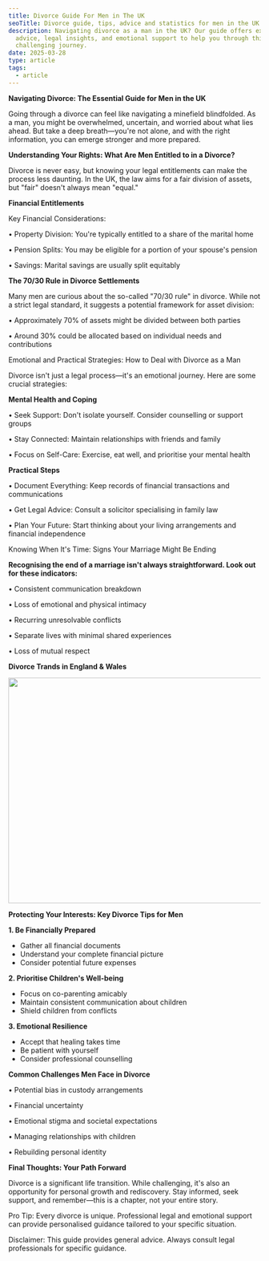 ```yaml
---
title: Divorce Guide For Men in The UK
seoTitle: Divorce guide, tips, advice and statistics for men in the UK
description: Navigating divorce as a man in the UK? Our guide offers expert
  advice, legal insights, and emotional support to help you through this
  challenging journey.
date: 2025-03-28
type: article
tags:
  - article
---
```

**Navigating Divorce: The Essential Guide for Men in the UK**

Going through a divorce can feel like navigating a minefield blindfolded. As a man, you might be overwhelmed, uncertain, and worried about what lies ahead. But take a deep breath—you're not alone, and with the right information, you can emerge stronger and more prepared.

**Understanding Your Rights: What Are Men Entitled to in a Divorce?**

Divorce is never easy, but knowing your legal entitlements can make the process less daunting. In the UK, the law aims for a fair division of assets, but "fair" doesn't always mean "equal."

**Financial Entitlements**

Key Financial Considerations:

•	Property Division: You're typically entitled to a share of the marital home

•	Pension Splits: You may be eligible for a portion of your spouse's pension

•	Savings: Marital savings are usually split equitably

**The 70/30 Rule in Divorce Settlements**

Many men are curious about the so-called "70/30 rule" in divorce. While not a strict legal standard, it suggests a potential framework for asset division:

•	Approximately 70% of assets might be divided between both parties

•	Around 30% could be allocated based on individual needs and contributions

Emotional and Practical Strategies: How to Deal with Divorce as a Man

Divorce isn't just a legal process—it's an emotional journey. Here are some crucial strategies:

**Mental Health and Coping**

•	Seek Support: Don't isolate yourself. Consider counselling or support groups

•	Stay Connected: Maintain relationships with friends and family

•	Focus on Self-Care: Exercise, eat well, and prioritise your mental health

**Practical Steps**

•	Document Everything: Keep records of financial transactions and communications

•	Get Legal Advice: Consult a solicitor specialising in family law

•	Plan Your Future: Start thinking about your living arrangements and financial independence

Knowing When It's Time: Signs Your Marriage Might Be Ending

**Recognising the end of a marriage isn't always straightforward. Look out for these indicators:**

•	Consistent communication breakdown

•	Loss of emotional and physical intimacy

•	Recurring unresolvable conflicts

•	Separate lives with minimal shared experiences

•	Loss of mutual respect

**Divorce Trands in England & Wales**

<img src="/static/img/male-divorce-rates-visual-selection.webp" alt="" title="" class="" width="600px" height="450px" loading="lazy"/>



**Protecting Your Interests: Key Divorce Tips for Men**

**1.	Be Financially Prepared** 

* Gather all financial documents
* Understand your complete financial picture
* Consider potential future expenses

**2.	Prioritise Children's Well-being** 

* Focus on co-parenting amicably
* Maintain consistent communication about children
* Shield children from conflicts

**3.	Emotional Resilience** 

* Accept that healing takes time
* Be patient with yourself
* Consider professional counselling

**Common Challenges Men Face in Divorce**

•	Potential bias in custody arrangements

•	Financial uncertainty

•	Emotional stigma and societal expectations

•	Managing relationships with children

•	Rebuilding personal identity

**Final Thoughts: Your Path Forward**

Divorce is a significant life transition. While challenging, it's also an opportunity for personal growth and rediscovery. Stay informed, seek support, and remember—this is a chapter, not your entire story.

Pro Tip: Every divorce is unique. Professional legal and emotional support can provide personalised guidance tailored to your specific situation.

Disclaimer: This guide provides general advice. Always consult legal professionals for specific guidance.
